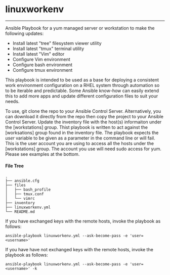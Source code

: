 # linuxworkenv
---
Ansible Playbook for a yum managed server or workstation to make the following updates:
* Install latest "tree" filesystem viewer utility
* Install latest "tmux" terminal utility
* Install latest "Vim" editor
* Configure Vim environment
* Configure bash environment
* Configure tmux environment

This playbook is intended to be used as a base for deploying a consistent work environment configuration on a RHEL system through automation so to be iterable and predictable. 
Some Ansible know-how can easily extend this to add more apps and update different configuration files to suit your needs. 

To use, git clone the repo to your Ansible Control Server.
Alternatively, you can download it directly from the repo then copy the project to your Ansible Control Server.
Update the inventory file with the host(s) informaiton under the [workstations] group.
Thist playbook is written to act against the [worksations] group found in the inventory file.
The playbook expects the *user* variable to be given as a parameter in the command line or will fail. 
This is the user account you are using to access all the hosts under the [workstations] group.
The account you use will need sudo access for yum.
Please see examples at the bottom. 

#### File Tree
```
.
├── ansible.cfg
├── files
│   ├── bash_profile
│   ├── tmux.conf
│   └── vimrc
├── inventory
├── linuxworkenv.yml
└── README.md
```

If you have exchanged keys with the remote hosts, invoke the playbook as follows:
```
ansible-playbook linuxworkenv.yml --ask-become-pass -e 'user=<username>'
```

If you have have not exchanged keys with the remote hosts, invoke the playbook as follows:
```
ansible-playbook linuxworkenv.yml --ask-become-pass -e 'user=<username>' -k
```
